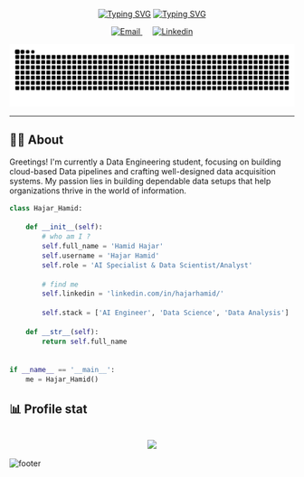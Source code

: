 
<p align="center">
    <a href="https://git.io/typing-svg"><img src="https://readme-typing-svg.demolab.com?font=Fira+Code&size=26&duration=1&pause=1000&color=DF3561FF&center=true&vCenter=true&repeat=false&width=556&height=64&lines=Hajar+Hamid" alt="Typing SVG" /></a>
    <a href="https://git.io/typing-svg"><img src="https://readme-typing-svg.demolab.com?font=Fira+Code&size=26&pause=1000&color=DF3561FF&center=true&vCenter=true&width=556&height=64&lines=Hello+There+%F0%9F%91%8B%F0%9F%8F%BB;Aspiring+Data+Scientist+and+Analyst;AI Specialist;Always+learning+new+technologies" alt="Typing SVG" /></a>
</p>


<p align="center">
	<a target="_blank" href="mailto:hajar06hamid@gmail.com">
		<img width="64px" alt="Email" title="send me an email" src="static/social-icons/mail.gif"/>
	</a>
	&emsp;
	<a target="_blank" href="https://www.linkedin.com/in/hajarhamid/">
		<img width="64px" alt="Linkedin" title="Connect with me" src="static/social-icons/linkedin.gif"/>
	</a>
</p>

<picture>
  <source media="(prefers-color-scheme: dark)" srcset="https://github.com/ez7mz/ez7mz/blob/output/github-snake-dark.svg" />
  <source media="(prefers-color-scheme: light)" srcset="https://github.com/ez7mz/ez7mz/blob/output/github-snake.svg" />
  <img alt="github-snake" src="https://github.com/ez7mz/ez7mz/blob/output/github-snake.svg" />
</picture>

---
## 👩‍🎓 About
<p align="left">
Greetings! I'm currently a Data Engineering student, focusing on building cloud-based Data pipelines and crafting well-designed data acquisition systems. My passion lies in building dependable data setups that help organizations thrive in the world of information.

```python
class Hajar_Hamid:

    def __init__(self):
        # who am I ?
        self.full_name = 'Hamid Hajar'
        self.username = 'Hajar Hamid'
        self.role = 'AI Specialist & Data Scientist/Analyst'

        # find me
        self.linkedin = 'linkedin.com/in/hajarhamid/'

        self.stack = ['AI Engineer', 'Data Science', 'Data Analysis']

    def __str__(self):
        return self.full_name


if __name__ == '__main__':
    me = Hajar_Hamid()
```

## 📊 Profile stat
<br />
<div align="center">
    <img src="https://streak-stats.demolab.com/?user=ez7mz&theme=tokyonight" />
</div>
<p>
    <img alt="footer" src="./static/footer.svg">
</p>
